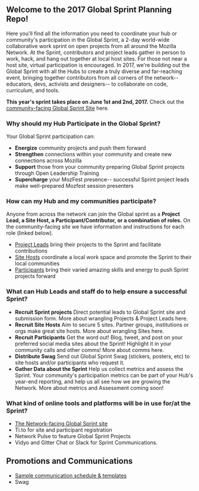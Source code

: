 ## Welcome to the 2017 Global Sprint Planning Repo!

Here you'll find all the information you need to coordinate your hub or community's participation in the Global Sprint, a 2-day world-wide collaborative work sprint on open projects from all around the Mozilla Network. At the Sprint, contributors and project leads gather in person to work, hack, and hang out together at local host sites. For those not near a host site, virtual participation is encouraged. In 2017, we're building out the Global Sprint with all the Hubs to create a truly diverse and far-reaching event, bringing together contributors from all corners of the network-- educators, devs, activists and designers-- to collaborate on code, curriculum, and tools.
 
 **This year's sprint takes place on June 1st and 2nd, 2017.** Check out the [community-facing Global Sprint Site](https://mozilla.github.io/global-sprint/) here.

### Why should my Hub Participate in the Global Sprint?
Your Global Sprint participation can:

* **Energize** community projects and push them forward
* **Strengthen** connections within your community and create new connections across Mozilla
* **Support** those from your community preparing Global Sprint projects through Open Leadership Training 
* **Supercharge** your MozFest presence-- successful Sprint project leads make well-prepared Mozfest session presenters

### How can my Hub and my communities participate?
Anyone from across the network can join the Global sprint as a **Project Lead, a Site Host, a Participant/Contributor, or a combination of roles.** On the community-facing site we have information and instructions for each role (linked below). 

* [Project Leads](https://mozilla.github.io/global-sprint/projects/) bring their projects to the Sprint and facilitate contributions 
* [Site Hosts](https://mozilla.github.io/global-sprint/site-hosts/) coordinate a local work space and promote the Sprint to their local communities
* [Participants](https://mozilla.github.io/global-sprint/participants/) bring their varied amazing skills and energy to push Sprint projects forward

### What can Hub Leads and staff do to help ensure a successful Sprint?

* **Recruit Sprint projects**  Direct potential leads to Global Sprint site and submission form. More about wrangling Projects & Project Leads here.
* **Recruit Site Hosts** Aim to secure 5 sites. Partner groups, institutions or orgs make great site hosts. More about wrangling Sites here. 
* **Recruit Participants** Get the word out! Blog, tweet, and post on your preferred social media sites about the Sprint! Highlight it in your community calls and other comms! More about comms here.
* **Distribute Swag** Send out Global Sprint Swag (stickers, posters, etc) to site hosts and/or participants who request it.
* **Gather Data about the Sprint** Help us collect metrics and assess the Sprint. Your community's participation metrics can be part of your Hub's year-end reporting, and help us all see how we are growing the Network. More about metrics and Assessment coming soon!

### What kind of online tools and platforms will be in use for/at the Sprint?
* [The Network-facing Global Sprint site](https://mozilla.github.io/global-sprint/)
* Ti.to for site and participant registration
* Network Pulse to feature Global Sprint Projects 
* Vidyo and Gitter Chat or Slack for Sprint Communications.


## Promotions and Communications
* [Sample communication schedule & templates](https://github.com/MozillaFoundation/2017-global-sprint-planning/blob/master/communications/samples-and-templates.md)
* Swag


